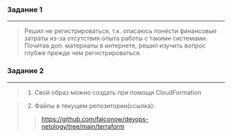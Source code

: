### Задание 1
***
> Решил не регистрироваться, т.к. опасаюсь понести финансовые затраты из-за отсутствия опыта
> работы с такими системами. Почитав доп. материалы в интернете, решил изучить вопрос глубже
> прежде чем регистрироваться.

###  Задание 2
***
> 1. Свой образ можно создать при помощи CloudFormation

> 2. Файлы в текущем репозитории(ссылка): 
>>https://github.com/falconow/devops-netology/tree/main/terraform
